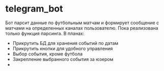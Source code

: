 # telegram_bot
Бот парсит данные по футбольным матчам и формирует
сообщение с матчами на определенных каналах пользователю. 
Пока реализована только функция парсинга.
В планах:
- Прикрутить БД для хранения событий по датам
- Прикрутить кнопки для удобного управления
- Выбор события, кроме футбола
- Закрепление выбранного события за юзером
-
